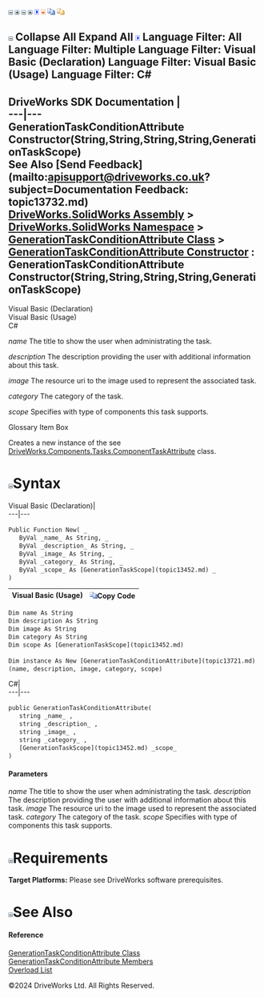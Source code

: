 ![](dotnetimages/collapse.gif) ![](dotnetimages/expand.gif) ![](dotnetimages/collapse.gif) ![](dotnetimages/expand.gif) ![](dotnetimages/drpdown.gif) ![](dotnetimages/drpdown_orange.gif) ![](dotnetimages/copycode.gif) ![](dotnetimages/copycodeHighlight.gif)

![](dotnetimages/collapse.gif) Collapse All Expand All ![](dotnetimages/drpdown.gif) Language Filter: All  Language Filter: Multiple  Language Filter: Visual Basic (Declaration) Language Filter: Visual Basic (Usage) Language Filter: C#  
---  
DriveWorks SDK Documentation  |   
---|---  
GenerationTaskConditionAttribute Constructor(String,String,String,String,GenerationTaskScope)   
See Also [Send Feedback](mailto:apisupport@driveworks.co.uk?subject=Documentation Feedback: topic13732.md)  
[DriveWorks.SolidWorks Assembly](topic13342.md) > [DriveWorks.SolidWorks Namespace](topic13345.md) > [GenerationTaskConditionAttribute Class](topic13721.md) > [GenerationTaskConditionAttribute Constructor](topic13727.md) : GenerationTaskConditionAttribute Constructor(String,String,String,String,GenerationTaskScope)  
---  
  
Visual Basic (Declaration)    
Visual Basic (Usage)    
C# 

_name_
    The title to show the user when administrating the task.

_description_
    The description providing the user with additional information about this task.

_image_
    The resource uri to the image used to represent the associated task.

_category_
    The category of the task.

_scope_
    Specifies with type of components this task supports.

Glossary Item Box

Creates a new instance of the see [DriveWorks.Components.Tasks.ComponentTaskAttribute](topic6455.md) class. 

# ![](dotnetimages/collapse.gif)Syntax

Visual Basic (Declaration)|   
---|---  
      
    
    Public Function New( _
       ByVal _name_ As String, _
       ByVal _description_ As String, _
       ByVal _image_ As String, _
       ByVal _category_ As String, _
       ByVal _scope_ As [GenerationTaskScope](topic13452.md) _
    )  
  
Visual Basic (Usage)| ![](dotnetimages/copycode.gif)Copy Code  
---|---  
      
    
    Dim name As String
    Dim description As String
    Dim image As String
    Dim category As String
    Dim scope As [GenerationTaskScope](topic13452.md)
     
    Dim instance As New [GenerationTaskConditionAttribute](topic13721.md)(name, description, image, category, scope)  
  
C#|   
---|---  
      
    
    public GenerationTaskConditionAttribute( 
       string _name_ ,
       string _description_ ,
       string _image_ ,
       string _category_ ,
       [GenerationTaskScope](topic13452.md) _scope_
    )  
  
#### Parameters

 _name_
    The title to show the user when administrating the task.
_description_
    The description providing the user with additional information about this task.
_image_
    The resource uri to the image used to represent the associated task.
_category_
    The category of the task.
_scope_
    Specifies with type of components this task supports.

# ![](dotnetimages/collapse.gif)Requirements

**Target Platforms:** Please see DriveWorks software prerequisites.

# ![](dotnetimages/collapse.gif)See Also

#### Reference

[GenerationTaskConditionAttribute Class](topic13721.md)   
[GenerationTaskConditionAttribute Members](topic13722.md)   
[Overload List](topic13727.md)

©2024 DriveWorks Ltd. All Rights Reserved.
